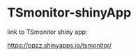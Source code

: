 # TSmonitor-shinyApp
link to TSmonitor shiny app:

<a href="https://ppzz.shinyapps.io/tsmonitor/" target="_blank">https://ppzz.shinyapps.io/tsmonitor/</a>
